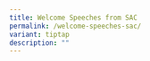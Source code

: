 ```yaml
---
title: Welcome Speeches from SAC
permalink: /welcome-speeches-sac/
variant: tiptap
description: ""
---
```

